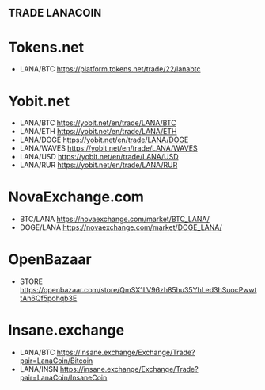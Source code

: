 ## TRADE LANACOIN

# Tokens.net 

- LANA/BTC https://platform.tokens.net/trade/22/lanabtc

# Yobit.net 

- LANA/BTC https://yobit.net/en/trade/LANA/BTC
- LANA/ETH https://yobit.net/en/trade/LANA/ETH
- LANA/DOGE https://yobit.net/en/trade/LANA/DOGE
- LANA/WAVES https://yobit.net/en/trade/LANA/WAVES
- LANA/USD https://yobit.net/en/trade/LANA/USD
- LANA/RUR https://yobit.net/en/trade/LANA/RUR


# NovaExchange.com
- BTC/LANA https://novaexchange.com/market/BTC_LANA/
- DOGE/LANA https://novaexchange.com/market/DOGE_LANA/

# OpenBazaar

- STORE https://openbazaar.com/store/QmSX1LV96zh85hu35YhLed3hSuocPwwttAn6Qf5pohqb3E

# Insane.exchange
- LANA/BTC https://insane.exchange/Exchange/Trade?pair=LanaCoin/Bitcoin
- LANA/INSN https://insane.exchange/Exchange/Trade?pair=LanaCoin/InsaneCoin 
